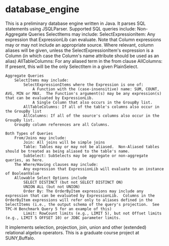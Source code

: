 # database_engine
  This is a preliminary database engine written in Java. It parses SQL statements using JSQLParser.
  Supported SQL queries include:
    Non-Aggregate Queries
        SelectItems may include:
            SelectExpressionItem: Any expression that ExpressionLib can evaluate.  Note that Column expressions may or may not include an appropriate source.  Where relevant, column aliases will be given, unless the SelectExpressionItem's expression is a Column (in which case the Column's name attribute should be used as an alias)
            AllTableColumns: For any aliased term in the from clause
            AllColumns: If present, this will be the only SelectItem in a given PlainSelect.
        
    Aggregate Queries
        SelectItems may include:
            SelectExpressionItems where the Expression is one of:
                A Function with the (case-insensitive) name: SUM, COUNT, AVG, MIN or MAX.  The Function's argument(s) may be any expression(s) that can be evaluated by ExpressionLib.
                A Single Column that also occurs in the GroupBy list.
            AllTableColumns: If all of the table's columns also occur in the GroupBy list
            AllColumns: If all of the source's columns also occur in the GroupBy list.
        GroupBy column references are all Columns.
        
    Both Types of Queries
        From/Joins may include:
            Join: All joins will be simple joins
            Table: Tables may or may not be aliased.  Non-Aliased tables should be treated as being aliased to the table's name.
            SubSelect: SubSelects may be aggregate or non-aggregate queries, as here.
        The Where/Having clauses may include:
            Any expression that ExpressionLib will evaluate to an instance of BooleanValue
        Allowable Select Options include
            SELECT DISTINCT (but not SELECT DISTINCT ON)
            UNION ALL (but not UNION)
            Order By: The OrderByItem expressions may include any expression that can be evaluated by ExpressionLib.  Columns in the OrderByItem expressions will refer only to aliases defined in the SelectItems (i.e., the output schema of the query's projection.  See TPC-H Benchmark Query 5 for an example of this)
            Limit: RowCount limits (e.g., LIMIT 5), but not Offset limits (e.g., LIMIT 5 OFFSET 10) or JDBC parameter limits.

  It implements selection, projection, join, union and other (extended) relational algebra operators.
  This is a graduate course project at SUNY,Buffalo. 
